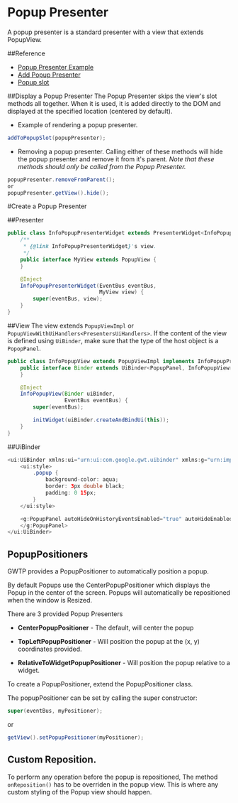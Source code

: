 # Popup Presenter
A popup presenter is a standard presenter with a view that extends PopupView.

##Reference
* [Popup Presenter Example](https://github.com/ArcBees/GWTP-Samples/tree/master/gwtp-samples/gwtp-sample-tab/src/main/java/com/gwtplatform/samples/tab/client/application/infopopup)
* [Add Popup Presenter](https://github.com/ArcBees/GWTP-Samples/blob/master/gwtp-samples/gwtp-sample-tab/src/main/java/com/gwtplatform/samples/tab/client/application/globaldialog/GlobalDialogSubTabPresenter.java#L79)
* [Popup slot]({{#gwtp.doc.url.slots}})

##Display a Popup Presenter
The Popup Presenter skips the view's slot methods all together. When it is used, it is added directly to the DOM and displayed at the specified location (centered by default).

* Example of rendering a popup presenter.

```java
addToPopupSlot(popupPresenter);
```

* Removing a popup presenter. Calling either of these methods will hide the popup presenter and remove it from it's parent. _Note that these methods should only be called from the Popup Presenter._

```java
popupPresenter.removeFromParent();
or
popupPresenter.getView().hide();
```

#Create a Popup Presenter

##Presenter

```java
public class InfoPopupPresenterWidget extends PresenterWidget<InfoPopupPresenterWidget.MyView> {
    /**
     * {@link InfoPopupPresenterWidget}'s view.
     */
    public interface MyView extends PopupView {
    }

    @Inject
    InfoPopupPresenterWidget(EventBus eventBus,
                             MyView view) {
        super(eventBus, view);
    }
}
```

##View
The view extends `PopupViewImpl` or `PopupViewWithUiHandlers<PresentersUiHandlers>`. If the content of the view is defined using `UiBinder`, make sure that the type of the host object is a `PopopPanel`.

```java
public class InfoPopupView extends PopupViewImpl implements InfoPopupPresenterWidget.MyView {
    public interface Binder extends UiBinder<PopupPanel, InfoPopupView> {
    }

    @Inject
    InfoPopupView(Binder uiBinder,
                  EventBus eventBus) {
        super(eventBus);

        initWidget(uiBinder.createAndBindUi(this));
    }
}
```

##UiBinder

```java
<ui:UiBinder xmlns:ui="urn:ui:com.google.gwt.uibinder" xmlns:g="urn:import:com.google.gwt.user.client.ui">
    <ui:style>
        .popup {
            background-color: aqua;
            border: 3px double black;
            padding: 0 15px;
        }
    </ui:style>

    <g:PopupPanel autoHideOnHistoryEventsEnabled="true" autoHideEnabled="true" styleName="{style.popup}">
    </g:PopupPanel>
</ui:UiBinder>
```

## PopupPositioners

GWTP provides a PopupPositioner to automatically position a popup.

By default Popups use the CenterPopupPositioner which displays the Popup in the center of the screen. Popups will automatically be repositioned when the window is Resized.

There are 3 provided Popup Presenters

* **CenterPopupPositioner** - The default, will center the popup

* **TopLeftPopupPositioner** - Will position the popup at the (x, y) coordinates provided.

* **RelativeToWidgetPopupPositioner** - Will position the popup relative to a widget.

To create a PopupPositioner, extend the PopupPositioner class.

The popupPositioner can be set by calling the super constructor:
```java
super(eventBus, myPositioner);
```
or
```java
getView().setPopupPositioner(myPositioner);
```

## Custom Reposition.

To perform any operation before the popup is repositioned, The method `onReposition()` has to be overriden in the popup view.
This is where any custom styling of the Popup view should happen.

